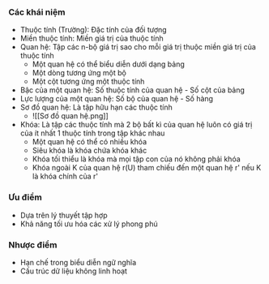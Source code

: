 ### Các khái niệm
- Thuộc tính (Trường): Đặc tính của đối tượng
- Miền thuộc tính: Miền giá trị của thuộc tính
- Quan hệ: Tập các n-bộ giá trị sao cho mỗi giá trị thuộc miền giá trị của thuộc tính
	- Một quan hệ có thể biểu diễn dưới dạng bảng
	- Một dòng tương ứng một bộ
	- Một cột tương ứng một thuộc tính
- Bậc của một quan hệ: Số thuộc tính của quan hệ - Số cột của bảng
- Lực lượng của một quan hệ: Số bộ của quan hệ - Số hàng
- Sơ đồ quan hệ: Là tập hữu hạn các thuộc tính
	- ![[Sơ đồ quan hệ.png]]
- Khóa: Là tập các thuộc tính mà 2 bộ bất kì của quan hệ luôn có giá trị của ít nhất 1 thuộc tính trong tập khác nhau
	- Một quan hệ có thể có nhiều khóa
	- Siêu khóa là khóa chứa khóa khác
	- Khóa tối thiểu là khóa mà mọi tập con của nó không phải khóa
	- Khóa ngoài K của quan hệ r(U) tham chiếu đến một quan hệ r' nếu K là khóa chính của r'
### Ưu điểm
- Dựa trên lý thuyết tập hợp
- Khả năng tối ưu hóa các xử lý phong phú
### Nhược điểm
- Hạn chế trong biểu diễn ngữ nghĩa
- Cấu trúc dữ liệu không linh hoạt
